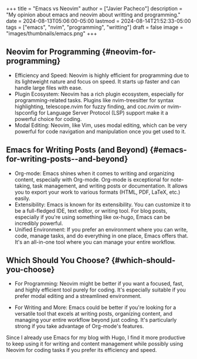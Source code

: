 +++
title = "Emacs vs Neovim"
author = ["Javier Pacheco"]
description = "My opinion about emacs and neovim about writting and programming."
date = 2024-08-13T05:06:00-05:00
lastmod = 2024-08-14T21:52:33-05:00
tags = ["emacs", "nvim", "programming", "writting"]
draft = false
image = "images/thumbnails/emacs.png"
+++

## Neovim for Programming {#neovim-for-programming}

-   Efficiency and Speed: Neovim is highly efficient for programming due to its lightweight nature and focus on speed. It starts up faster and can handle large files with ease.
-   Plugin Ecosystem: Neovim has a rich plugin ecosystem, especially for programming-related tasks. Plugins like nvim-treesitter for syntax highlighting, telescope.nvim for fuzzy finding, and coc.nvim or nvim-lspconfig for Language Server Protocol (LSP) support make it a powerful choice for coding.
-   Modal Editing: Neovim, like Vim, uses modal editing, which can be very powerful for code navigation and manipulation once you get used to it.


## Emacs for Writing Posts (and Beyond) {#emacs-for-writing-posts--and-beyond}

-   Org-mode: Emacs shines when it comes to writing and organizing content, especially with Org-mode. Org-mode is exceptional for note-taking, task management, and writing posts or documentation. It allows you to export your work to various formats (HTML, PDF, LaTeX, etc.) easily.
-   Extensibility: Emacs is known for its extensibility. You can customize it to be a full-fledged IDE, text editor, or writing tool. For blog posts, especially if you're using something like ox-hugo, Emacs can be incredibly powerful.
-   Unified Environment: If you prefer an environment where you can write, code, manage tasks, and do everything in one place, Emacs offers that. It's an all-in-one tool where you can manage your entire workflow.


## Which Should You Choose? {#which-should-you-choose}

-   For Programming: Neovim might be better if you want a focused, fast, and highly efficient tool purely for coding. It's especially suitable if you prefer modal editing and a streamlined environment.

-   For Writing and More: Emacs could be better if you're looking for a versatile tool that excels at writing posts, organizing content, and managing your entire workflow beyond just coding. It's particularly strong if you take advantage of Org-mode's features.

Since I already use Emacs for my blog with Hugo, I find it more productive to keep using it for writing and content management while possibly using Neovim for coding tasks if you prefer its efficiency and speed.
